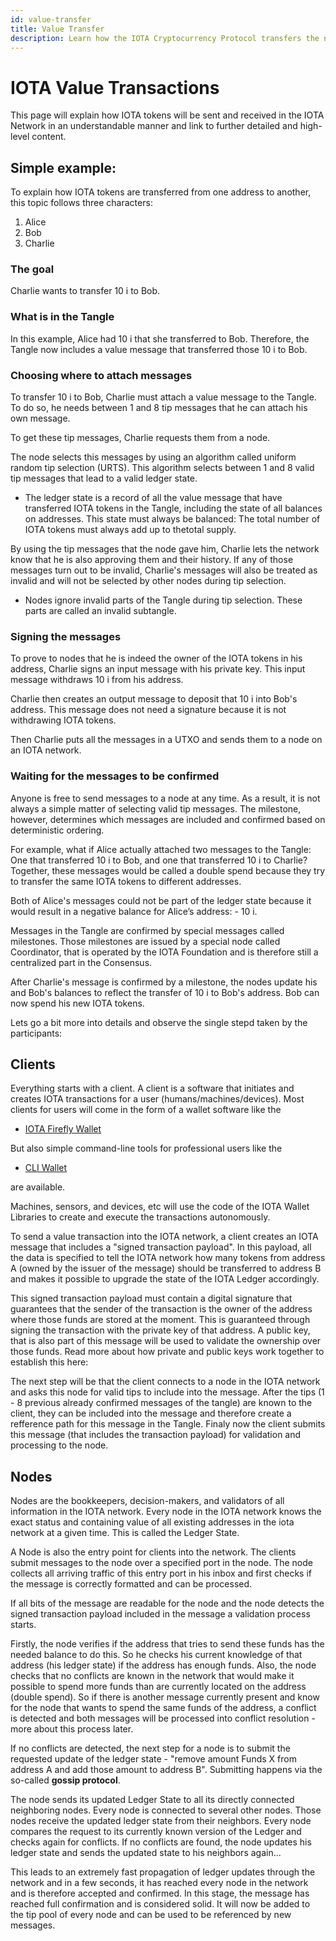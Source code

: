```yaml
---
id: value-transfer
title: Value Transfer
description: Learn how the IOTA Cryptocurrency Protocol transfers the native IOTA Tokens.
---
```



# IOTA Value Transactions

This page will explain how IOTA tokens will be sent and received in the IOTA Network in an understandable manner and link to further detailed and high-level content.


## Simple example:

To explain how IOTA tokens are transferred from one address to another, this topic follows three characters:

1. Alice
1. Bob
1. Charlie


### The goal

Charlie wants to transfer 10 i to Bob.

### What is in the Tangle

In this example, Alice had 10 i that she transferred to Bob.
Therefore, the Tangle now includes a value message that transferred those 10 i to Bob.

### Choosing where to attach messages

To transfer 10 i to Bob, Charlie must attach a value message to the Tangle. To do so, he needs between 1 and 8 tip messages that he can attach his own message.

To get these tip messages, Charlie requests them from a node.

The node selects this messages by using an algorithm called uniform random tip selection (URTS). This algorithm selects between 1 and 8 valid tip messages that lead to a valid ledger state.

* The ledger state is a record of all the value message that have transferred IOTA tokens in the Tangle, including the state of all balances on addresses. This state must always be balanced: The total number of IOTA tokens must always add up to thetotal supply.



By using the tip messages that the node gave him, Charlie lets the network know that he is also approving them and their history. If any of those messages turn out to be invalid, Charlie's messages will also be treated as invalid and will not be selected by other nodes during tip selection.

* Nodes ignore invalid parts of the Tangle during tip selection. These parts are called an invalid subtangle.

### Signing the messages

To prove to nodes that he is indeed the owner of the IOTA tokens in his address, Charlie signs an input message with his private key. This input message withdraws 10 i from his address.

Charlie then creates an output message to deposit that 10 i into Bob's address. This message does not need a signature because it is not withdrawing IOTA tokens.

Then Charlie puts all the messages in a UTXO and sends them to a node on an IOTA network.

### Waiting for the messages to be confirmed

Anyone is free to send messages to a node at any time. As a result, it is not always a simple matter of selecting valid tip messages. The milestone, however, determines which messages are included and confirmed based on deterministic ordering.

For example, what if Alice actually attached two messages to the Tangle: One that transferred 10 i to Bob, and one that transferred 10 i to Charlie? Together, these messages would be called a double spend because they try to transfer the same IOTA tokens to different addresses.

Both of Alice's messages could not be part of the ledger state because it would result in a negative balance for Alice’s address: - 10 i.

Messages in the Tangle are confirmed by special messages called milestones. Those milestones are issued by a special node called Coordinator, that is operated by the IOTA Foundation and is therefore still a centralized part in the Consensus.

After Charlie's message is confirmed by a milestone, the nodes update his and Bob's balances to reflect the transfer of 10 i to Bob's address.
Bob can now spend his new IOTA tokens.

Lets go a bit more into details and observe the single stepd taken by the participants:


## Clients

Everything starts with a client. A client is a software that initiates and creates IOTA transactions for a user (humans/machines/devices).
Most clients for users will come in the form of a wallet software like the 

- [IOTA Firefly Wallet](https:/firefly.iota.org/)

But also simple command-line tools for professional users like the 

- [CLI Wallet](https:/https://github.com/iotaledger/cli-wallet/) 

are available. 

Machines, sensors, and devices, etc will use the code of the IOTA Wallet Libraries to create and execute the transactions autonomously.

To send a value transaction into the IOTA network, a client creates an IOTA message that includes a "signed transaction payload". In this payload, all the data is specified to tell the IOTA network how many tokens from address A (owned by the issuer of the message) should be transferred to address B and makes it possible to upgrade the state of the IOTA Ledger accordingly.

This signed transaction payload must contain a digital signature that guarantees that the sender of the transaction is the owner of the address where those funds are stored at the moment. This is guaranteed through signing the transaction with the private key of that address. A public key, that is also part of this message will be used to validate the ownership over those funds. Read more about how private and public keys work together to establish this here:

The next step will be that the client connects to a node in the IOTA network and asks this node for valid tips to include into the message. After the tips (1 - 8 previous already confirmed messages of the tangle) are known to the client, they can be included into the message and therefore create a refference path for this message in the Tangle. Finaly now the client submits this message (that includes the transaction payload) for validation and processing to the node.


## Nodes

Nodes are the bookkeepers, decision-makers, and validators of all information in the IOTA network. Every node in the IOTA network knows the exact status and containing value of all existing addresses in the iota network at a given time. This is called the Ledger State. 

A Node is also the entry point for clients into the network. The clients submit messages to the node over a specified port in the node. The node collects all arriving traffic of this entry port in his inbox and first checks if the message is correctly formatted and can be processed.

If all bits of the message are readable for the node and the node detects the signed transaction payload included in the message a validation process starts.

Firstly, the node verifies if the address that tries to send these funds has the needed balance to do this. So he checks his current knowledge of that address (his ledger state) if the address has enough funds. Also, the node checks that no conflicts are known in the network that would make it possible to spend more funds than are currently located on the address (double spend). So if there is another message currently present and know for the node that wants to spend the same funds of the address, a conflict is detected and both messages will be processed into conflict resolution - more about this process later. 

If no conflicts are detected, the next step for a node is to submit the requested update of the ledger state - "remove amount Funds X from address A and add those amount to address B". Submitting happens via the so-called **gossip protocol**. 

The node sends its updated Ledger State to all its directly connected neighboring nodes. Every node is connected to several other nodes. Those nodes receive the updated ledger state from their neighbors. Every node compares the request to its currently known version of the Ledger and checks again for conflicts. If no conflicts are found, the node updates his ledger state and sends the updated state to his neighbors again...

This leads to an extremely fast propagation of ledger updates through the network and in a few seconds, it has reached every node in the network and is therefore accepted and confirmed. In this stage, the message has reached full confirmation and is considered solid. It will now be added to the tip pool of every node and can be used to be referenced by new messages.

